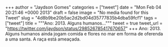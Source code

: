 
+++
author = "Jaydson Gomes"
categories = ["tweet"]
date = "Mon Feb 04 20:21:46 +0000 2013"
draft = false
image = "No media found for this Tweet"
slug = "4d8b9be20b5ac2d2bd04d35777835b4dba59fcf1"
tags = ["tweet"]
title = """Ano: 2013. Alguns humanos..."""
tweet = true
tweet_url = "https://twitter.com/jaydson/status/298526785417670657"
+++
Ano: 2013. Alguns humanos ainda jogam comida e flores no mar em forma de oferenda a uma santa. A raça está ameaçada.
